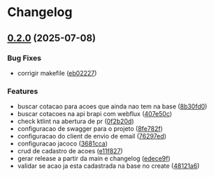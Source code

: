 # Changelog

## [0.2.0](https://github.com/stanleygomes/joseph/compare/v0.1.0...v0.2.0) (2025-07-08)

### Bug Fixes

* corrigir makefile ([eb02227](https://github.com/stanleygomes/joseph/commit/eb022271d464afd686d867d1e737438e8275a937))

### Features

* buscar cotacao para acoes que ainda nao tem na base ([8b30fd0](https://github.com/stanleygomes/joseph/commit/8b30fd068979ae90a0f05abcd0cbbc5db2a09d1f))
* buscar cotacoes na api brapi com webflux ([407e50c](https://github.com/stanleygomes/joseph/commit/407e50cd9188118e8ed7a91f3bd129606ebcf4a7))
* check ktlint na abertura de pr ([0f2b20d](https://github.com/stanleygomes/joseph/commit/0f2b20da3a14bdade54e038ade50e3ee35e5eee4))
* configuracao de swagger para o projeto ([8fe782f](https://github.com/stanleygomes/joseph/commit/8fe782f698de5e013328bc1ea67ddb72539b6fe2))
* configuracao do client de envio de email ([76297ed](https://github.com/stanleygomes/joseph/commit/76297ed2449099445e54d0807413372a743ff8e0))
* configuracao jacoco ([3681cca](https://github.com/stanleygomes/joseph/commit/3681ccab8a40b7e8b3210e996edc5bb081ad84dd))
* crud de cadastro de acoes ([e11f827](https://github.com/stanleygomes/joseph/commit/e11f827fe3a84f5386a0275ec179d5a53d1f83c9))
* gerar release a partir da main e changelog ([edece9f](https://github.com/stanleygomes/joseph/commit/edece9fc475b4cb70dc187328b1080b0d752bac4))
* validar se acao ja esta cadastrada na base no create ([48121a6](https://github.com/stanleygomes/joseph/commit/48121a6a1b10163af2b04eec09ee4b33a5993d26))
